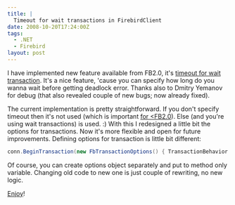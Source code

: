 ```yaml
---
title: |
  Timeout for wait transactions in FirebirdClient
date: 2008-10-20T17:24:00Z
tags:
  - .NET
  - Firebird
layout: post
---
```

I have implemented new feature available from FB2.0, it's [timeout for wait transaction][1]. It's a nice feature, 'cause you can specify how long do you wanna wait before getting deadlock error. Thanks also to Dmitry Yemanov for debug (that also revealed couple of new bugs; now already fixed).

The current implementation is pretty straightforward. If you don't specify timeout then it's not used (which is important [for <FB2.0][2]). Else (and you're using wait transactions) is used. :) With this I redesigned a little bit the options for transactions. Now it's more flexible and open for future improvements. Defining options for transaction is little bit different:

```csharp
conn.BeginTransaction(new FbTransactionOptions() { TransactionBehavior = FbTransactionBehavior.Wait, WaitTimeout = 3 }))
```

Of course, you can create options object separately and put to method only variable. Changing old code to new one is just couple of rewriting, no new logic.

[Enjoy][3]!

[1]: http://tracker.firebirdsql.org/browse/DNET-165
[2]: http://tracker.firebirdsql.org/browse/DNET-193
[3]: https://netprovider.cincura.net/